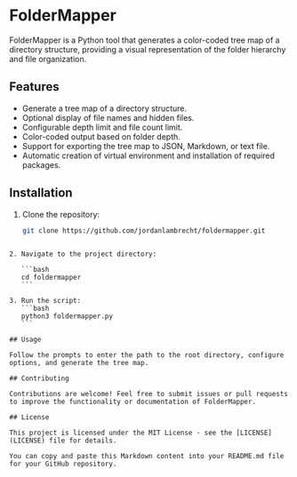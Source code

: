 # FolderMapper

FolderMapper is a Python tool that generates a color-coded tree map of a directory structure, providing a visual representation of the folder hierarchy and file organization.

## Features

- Generate a tree map of a directory structure.
- Optional display of file names and hidden files.
- Configurable depth limit and file count limit.
- Color-coded output based on folder depth.
- Support for exporting the tree map to JSON, Markdown, or text file.
- Automatic creation of virtual environment and installation of required packages.

## Installation

1. Clone the repository:
   ```bash
   git clone https://github.com/jordanlambrecht/foldermapper.git
   ```

````

2. Navigate to the project directory:

   ```bash
   cd foldermapper
   ```

3. Run the script:
   ```bash
   python3 foldermapper.py
   ```

## Usage

Follow the prompts to enter the path to the root directory, configure options, and generate the tree map.

## Contributing

Contributions are welcome! Feel free to submit issues or pull requests to improve the functionality or documentation of FolderMapper.

## License

This project is licensed under the MIT License - see the [LICENSE](LICENSE) file for details.

You can copy and paste this Markdown content into your README.md file for your GitHub repository.
````
